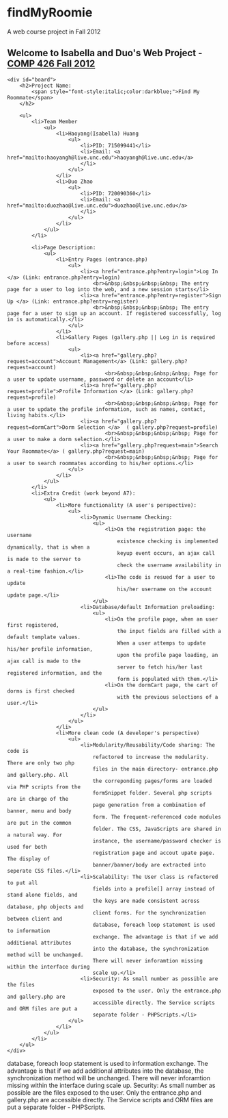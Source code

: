 findMyRoomie
============

A web course project in Fall 2012 

<body>
	<h2>Welcome to Isabella and Duo's Web Project - 
		<a href="https://workflowy.com/shared/c66b6f07-35e6-3fe1-4724-1f6dcb026c41/">
			COMP 426 Fall 2012
		</a>
	</h2>
	
	<div id="board">
		<h2>Project Name: 
			<span style="font-style:italic;color:darkblue;">Find My Roommate</span>
		</h2>

		<ul>
			<li>Team Member
				<ul>
					<li>Haoyang(Isabella) Huang
						<ul>
							<li>PID: 715099441</li>
							<li>Email: <a href="mailto:haoyangh@live.unc.edu">haoyangh@live.unc.edu</a>
							</li>
						</ul>
					</li>
					<li>Duo Zhao
						<ul>
							<li>PID: 720090360</li>
							<li>Email: <a href="mailto:duozhao@live.unc.edu">duozhao@live.unc.edu</a>
							</li>
						</ul>
					</li>
				</ul>
			</li>

			<li>Page Description:
				<ul>
					<li>Entry Pages (entrance.php)
						<ul>
							<li><a href="entrance.php?entry=login">Log In </a> (Link: entrance.php?entry=login)
								<br>&nbsp;&nbsp;&nbsp;&nbsp; The entry page for a user to log into the web, and a new session starts</li>
							<li><a href="entrance.php?entry=register">Sign Up </a> (Link: entrance.php?entry=register)
								<br>&nbsp;&nbsp;&nbsp;&nbsp; The entry page for a user to sign up an account. If registered successfully, log in is automatically.</li>
						</ul>
					</li>
					<li>Gallery Pages (gallery.php || Log in is required before access)
						<ul>
							<li><a href="gallery.php?request=account">Account Management</a> (Link: gallery.php?request=account)
									<br>&nbsp;&nbsp;&nbsp;&nbsp; Page for a user to update username, password or delete an account</li>
							<li><a href="gallery.php?request=profile">Profile Information </a> (Link: gallery.php?request=profile)
									<br>&nbsp;&nbsp;&nbsp;&nbsp; Page for a user to update the profile information, such as names, contact, living habits.</li>
							<li><a href="gallery.php?request=dormCart">Dorm Selection </a>  ( gallery.php?request=profile)
									<br>&nbsp;&nbsp;&nbsp;&nbsp; Page for a user to make a dorm selection.</li>
							<li><a href="gallery.php?request=main">Search Your Roommate</a> ( gallery.php?request=main)
									<br>&nbsp;&nbsp;&nbsp;&nbsp; Page for a user to search roommates according to his/her options.</li>
						</ul>
					</li>
				</ul>
			</li>
			<li>Extra Credit (work beyond A7):
				<ul>
					<li>More functionality (A user's perspective):
						<ul>
							<li>Dynamic Username Checking:
								<ul>
									<li>On the registration page: the username
										existence checking is implemented dynamically, that is when a
										keyup event occurs, an ajax call is made to the server to
										check the username availability in a real-time fashion.</li>
									<li>The code is resued for a user to update
										his/her username on the account update page.</li>
								</ul>
							<li>Database/default Information preloading:
								<ul>
									<li>On the profile page, when an user first registered,
										the input fields are filled with a default template values.
										When a user attemps to update his/her profile information,
										upon the profile page loading, an ajax call is made to the
										server to fetch his/her last registered information, and the
										form is populated with them.</li>
									<li>On the dormCart page, the cart of dorms is first checked
										with the previous selections of a user.</li>
								</ul>
							</li>
						</ul>
					</li>
					<li>More clean code (A developer's perspective)
						<ul>
							<li>Modularity/Reusability/Code sharing: The code is
								refactored to increase the modularity. There are only two php
								files in the main directory- entrance.php and gallery.php. All
								the correponding pages/forms are loaded via PHP scripts from the
								formSnippet folder. Several php scripts are in charge of the
								page generation from a combination of banner, menu and body
								form. The frequent-referenced code modules are put in the common
								folder. The CSS, JavaScripts are shared in a natural way. For
								instance, the username/password checker is used for both
								registration page and accout upate page. The display of
								banner/banner/body are extracted into seperate CSS files.</li>
							<li>Scalability: The User class is refactored to put all
								fields into a profile[] array instead of stand alone fields, and
								the keys are made consistent across database, php objects and
								client forms. For the synchronization between client and
								database, foreach loop statement is used to information
								exchange. The advantage is that if we add additional attributes
								into the database, the synchronization method will be unchanged.
								There will never inforamtion missing within the interface during
								scale up.</li>
							<li>Security: As small number as possible are the files
								exposed to the user. Only the entrance.php and gallery.php are
								accessible directly. The Service scripts and ORM files are put a
								separate folder - PHPScripts.</li>
						</ul>
					</li>
				</ul>
			</li>
		</ul>
	</div>
</body> database, foreach loop statement is used to information exchange. The advantage is that if we add additional attributes into the database, the synchronization method will be unchanged. There will never inforamtion missing within the interface during scale up.
Security: As small number as possible are the files exposed to the user. Only the entrance.php and gallery.php are accessible directly. The Service scripts and ORM files are put a separate folder - PHPScripts.
